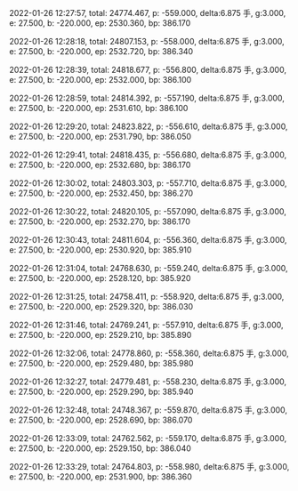 2022-01-26 12:27:57, total: 24774.467, p: -559.000, delta:6.875 手, g:3.000, e: 27.500, b: -220.000, ep: 2530.360, bp: 386.170

2022-01-26 12:28:18, total: 24807.153, p: -558.000, delta:6.875 手, g:3.000, e: 27.500, b: -220.000, ep: 2532.720, bp: 386.340

2022-01-26 12:28:39, total: 24818.677, p: -556.800, delta:6.875 手, g:3.000, e: 27.500, b: -220.000, ep: 2532.000, bp: 386.100

2022-01-26 12:28:59, total: 24814.392, p: -557.190, delta:6.875 手, g:3.000, e: 27.500, b: -220.000, ep: 2531.610, bp: 386.100

2022-01-26 12:29:20, total: 24823.822, p: -556.610, delta:6.875 手, g:3.000, e: 27.500, b: -220.000, ep: 2531.790, bp: 386.050

2022-01-26 12:29:41, total: 24818.435, p: -556.680, delta:6.875 手, g:3.000, e: 27.500, b: -220.000, ep: 2532.680, bp: 386.170

2022-01-26 12:30:02, total: 24803.303, p: -557.710, delta:6.875 手, g:3.000, e: 27.500, b: -220.000, ep: 2532.450, bp: 386.270

2022-01-26 12:30:22, total: 24820.105, p: -557.090, delta:6.875 手, g:3.000, e: 27.500, b: -220.000, ep: 2532.270, bp: 386.170

2022-01-26 12:30:43, total: 24811.604, p: -556.360, delta:6.875 手, g:3.000, e: 27.500, b: -220.000, ep: 2530.920, bp: 385.910

2022-01-26 12:31:04, total: 24768.630, p: -559.240, delta:6.875 手, g:3.000, e: 27.500, b: -220.000, ep: 2528.120, bp: 385.920

2022-01-26 12:31:25, total: 24758.411, p: -558.920, delta:6.875 手, g:3.000, e: 27.500, b: -220.000, ep: 2529.320, bp: 386.030

2022-01-26 12:31:46, total: 24769.241, p: -557.910, delta:6.875 手, g:3.000, e: 27.500, b: -220.000, ep: 2529.210, bp: 385.890

2022-01-26 12:32:06, total: 24778.860, p: -558.360, delta:6.875 手, g:3.000, e: 27.500, b: -220.000, ep: 2529.480, bp: 385.980

2022-01-26 12:32:27, total: 24779.481, p: -558.230, delta:6.875 手, g:3.000, e: 27.500, b: -220.000, ep: 2529.290, bp: 385.940

2022-01-26 12:32:48, total: 24748.367, p: -559.870, delta:6.875 手, g:3.000, e: 27.500, b: -220.000, ep: 2528.690, bp: 386.070

2022-01-26 12:33:09, total: 24762.562, p: -559.170, delta:6.875 手, g:3.000, e: 27.500, b: -220.000, ep: 2529.150, bp: 386.040

2022-01-26 12:33:29, total: 24764.803, p: -558.980, delta:6.875 手, g:3.000, e: 27.500, b: -220.000, ep: 2531.900, bp: 386.360
